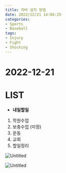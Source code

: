 ```yaml
---
title: 자바 설치 방법
date: 2022/12/21 14:04:25
categories:
- Sports
- Baseball
tags:
- Injury
- Fight
- Shocking
---
```


# 2022-12-21

# LIST

- **내일할일**
1. 학원수업
2. 보충수업 (미정)
3. 운동
4. 교회
5. 할일정리

![Untitled](/images/2022/12/test/Untitled.png)

![Untitled](/images/2022/12/test/Untitled%201.png)
